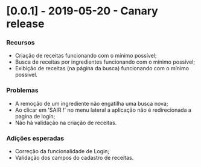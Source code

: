 # [0.0.1] - 2019-05-20 - Canary release

### Recursos
- Criação de receitas funcionando com o mínimo possível;
- Busca de receitas por ingredientes funcionando com o mínimo possível;
- Exibição de receitas (na página da busca) funcionando com o mínimo possível.

### Problemas
- A remoção de um ingrediente não engatilha uma busca nova;
- Ao clicar em 'SAIR !' no menu lateral a aplicação não é redirecionada a pagina de login;
- Não há validação na criação de receitas.

### Adições esperadas
- Correção da funcionalidade de Login;
- Validação dos campos do cadastro de receitas.
